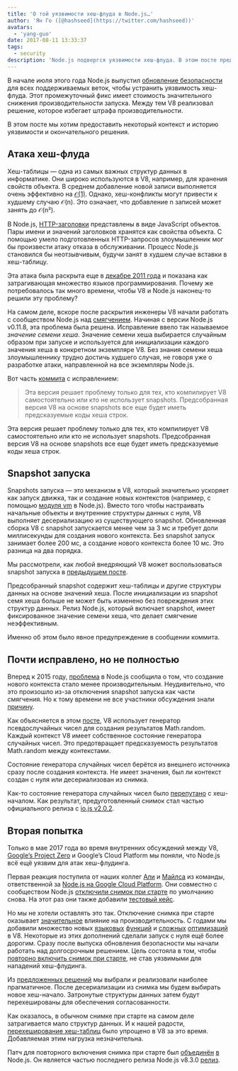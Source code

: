 ```yaml
---
title: 'О той уязвимости хеш-флуда в Node.js…'
author: 'Ян Го ([@hashseed](https://twitter.com/hashseed))'
avatars:
  - 'yang-guo'
date: 2017-08-11 13:33:37
tags:
  - security
description: 'Node.js подвергся уязвимости хеш-флуда. В этом посте предоставляется некоторый контекст и объясняется решение в V8.'
---
```

В начале июля этого года Node.js выпустил [обновление безопасности](https://nodejs.org/en/blog/vulnerability/july-2017-security-releases/) для всех поддерживаемых веток, чтобы устранить уязвимость хеш-флуда. Этот промежуточный фикс имеет стоимость значительного снижения производительности запуска. Между тем V8 реализовал решение, которое избегает штрафа производительности.

<!--truncate-->
В этом посте мы хотим предоставить некоторый контекст и историю уязвимости и окончательного решения.

## Атака хеш-флуда

Хеш-таблицы — одна из самых важных структур данных в информатике. Они широко используются в V8, например, для хранения свойств объекта. В среднем добавление новой записи выполняется очень эффективно на [𝒪(1)](https://en.wikipedia.org/wiki/Big_O_notation). Однако, хеш-конфликты могут привести к худшему случаю 𝒪(n). Это означает, что добавление n записей может занять до 𝒪(n²).

В Node.js, [HTTP-заголовки](https://nodejs.org/api/http.html#http_response_getheaders) представлены в виде JavaScript объектов. Пары имени и значений заголовков хранятся как свойства объекта. С помощью умело подготовленных HTTP-запросов злоумышленник мог бы произвести атаку отказа в обслуживании. Процесс Node.js становился бы неотзывчивым, будучи занят в худшем случае вставки в хеш-таблицу.

Эта атака была раскрыта еще в [декабре 2011 года](https://events.ccc.de/congress/2011/Fahrplan/events/4680.en.html) и показана как затрагивающая множество языков программирования. Почему же потребовалось так много времени, чтобы V8 и Node.js наконец-то решили эту проблему?

На самом деле, вскоре после раскрытия инженеры V8 начали работать с сообществом Node.js над [смягчением](https://github.com/v8/v8/commit/81a0271004833249b4fe58f7d64ae07e79cffe40). Начиная с версии Node.js v0.11.8, эта проблема была решена. Исправление ввело так называемое _значение семени хеша_. Значение семени хеша выбирается случайным образом при запуске и используется для инициализации каждого значения хеша в конкретном экземпляре V8. Без знания семени хеша злоумышленнику трудно достичь худшего случая, не говоря уже о разработке атаки, направленной на все экземпляры Node.js.

Вот часть [коммита](https://github.com/v8/v8/commit/81a0271004833249b4fe58f7d64ae07e79cffe40) с исправлением:

> Эта версия решает проблему только для тех, кто компилирует V8 самостоятельно или кто не использует snapshots. Предсобранная версия V8 на основе snapshots все еще будет иметь предсказуемые коды хеша строк.

Эта версия решает проблему только для тех, кто компилирует V8 самостоятельно или кто не использует snapshots. Предсобранная версия V8 на основе snapshots все еще будет иметь предсказуемые коды хеша строк.

## Snapshot запуска

Snapshots запуска — это механизм в V8, который значительно ускоряет как запуск движка, так и создание новых контекстов (например, с помощью [модуля vm](https://nodejs.org/api/vm.html) в Node.js). Вместо того чтобы настраивать начальные объекты и внутренние структуры данных с нуля, V8 выполняет десериализацию из существующего snapshot. Обновленная сборка V8 с snapshot запускается менее чем за 3 мс и требует доли миллисекунды для создания нового контекста. Без snapshot запуск занимает более 200 мс, а создание нового контекста более 10 мс. Это разница на два порядка.

Мы рассмотрели, как любой внедряющий V8 может воспользоваться snapshot запуска в [предыдущем посте](/blog/custom-startup-snapshots).

Предсобранный snapshot содержит хеш-таблицы и другие структуры данных на основе значений хеша. После инициализации из snapshot семя хеша больше не может быть изменено без повреждения этих структур данных. Релиз Node.js, который включает snapshot, имеет фиксированное значение семени хеша, что делает смягчение неэффективным.

Именно об этом было явное предупреждение в сообщении коммита.

## Почти исправлено, но не полностью

Вперед к 2015 году, [проблема](https://github.com/nodejs/node/issues/1631) в Node.js сообщила о том, что создание нового контекста стало менее производительным. Неудивительно, что это произошло из-за отключения snapshot запуска как части смягчения. Но к тому времени не все участники обсуждения знали [причину](https://github.com/nodejs/node/issues/528#issuecomment-71009086).

Как объясняется в этом [посте](/blog/math-random), V8 использует генератор псевдослучайных чисел для создания результатов Math.random. Каждый контекст V8 имеет собственное состояние генератора случайных чисел. Это предотвращает предсказуемость результатов Math.random между контекстами.

Состояние генератора случайных чисел берётся из внешнего источника сразу после создания контекста. Не имеет значения, был ли контекст создан с нуля или десериализован из снимка.

Как-то состояние генератора случайных чисел было [перепутано](https://github.com/nodejs/node/issues/1631#issuecomment-100044148) с хеш-началом. Как результат, предуготовленный снимок стал частью официального релиза с [io.js v2.0.2](https://github.com/nodejs/node/pull/1679).

## Вторая попытка

Только в мае 2017 года во время внутренних обсуждений между V8, [Google’s Project Zero](https://googleprojectzero.blogspot.com/) и Google’s Cloud Platform мы поняли, что Node.js всё ещё уязвим для атак хеш-флудинга.

Первая реакция поступила от наших коллег [Али](https://twitter.com/ofrobots) и [Майлса](https://twitter.com/MylesBorins) из команды, ответственной за [Node.js на Google Cloud Platform](https://cloud.google.com/nodejs/). Они совместно с сообществом Node.js [отключили снимок при старте](https://github.com/nodejs/node/commit/eff636d8eb7b009c40fb053802c169ba1417293d) по умолчанию снова. На этот раз они также добавили [тестовый кейс](https://github.com/nodejs/node/commit/9fedc1f09648ff7cebed65883966f5647686a38a).

Но мы не хотели оставлять это так. Отключение снимка при старте оказывает [значительное](https://github.com/nodejs/node/issues/14229) влияние на производительность. С годами мы добавили множество новых [языковых](/blog/high-performance-es2015) [функций](/blog/webassembly-browser-preview) и [сложных](/blog/launching-ignition-and-turbofan) [оптимизаций](/blog/speeding-up-regular-expressions) в V8. Некоторые из этих дополнений сделали запуск с нуля ещё более дорогим. Сразу после выпуска обновления безопасности мы начали работать над долгосрочным решением. Цель состояла в том, чтобы [повторно включить снимок при старте](https://github.com/nodejs/node/issues/14171), не став уязвимыми для нападений хеш-флудинга.

Из [предложенных решений](https://docs.google.com/document/d/1br7T3jk5JAJSYaT8eZdQlqrPTDRClheGpRU1-BpY1ss/edit) мы выбрали и реализовали наиболее прагматичное. После десериализации из снимка мы будем выбирать новое хеш-начало. Затронутые структуры данных затем будут перехешированы для обеспечения согласованности.

Как оказалось, в обычном снимке при старте на самом деле затрагивается мало структур данных. И к нашей радости, [перехеширование хеш-таблиц](https://github.com/v8/v8/commit/0e8e0030775518b69eb8522823ea3754e6bddc69) было упрощено в V8 за это время. Добавляемая этим нагрузка незначительна.

Патч для повторного включения снимка при старте был [объединён](https://github.com/nodejs/node/commit/2ae2874ae7dfec2c55b5d390d25b6eed9932f78d) [в](https://github.com/nodejs/node/commit/14e4254f68f71a6afaf3ebe16794172b08e68d7b) Node.js. Он является частью последнего релиза Node.js v8.3.0 [релиз](https://medium.com/the-node-js-collection/node-js-8-3-0-is-now-available-shipping-with-the-ignition-turbofan-execution-pipeline-aa5875ad3367).
